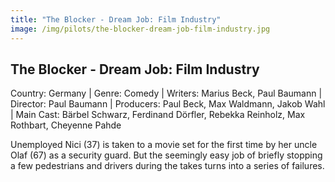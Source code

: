 ```yaml
---
title: "The Blocker - Dream Job: Film Industry"
image: /img/pilots/the-blocker-dream-job-film-industry.jpg
---
```



## The Blocker - Dream Job: Film Industry
Country: Germany | Genre: Comedy | Writers: Marius Beck, Paul Baumann | Director: Paul Baumann | Producers: Paul Beck, Max Waldmann, Jakob Wahl | Main Cast: Bärbel Schwarz, Ferdinand Dörfler, Rebekka Reinholz, Max Rothbart, Cheyenne Pahde

Unemployed Nici (37) is taken to a movie set for the first time by her uncle Olaf (67) as a security guard. But the seemingly easy job of briefly stopping a few pedestrians and drivers during the takes turns into a series of failures.
